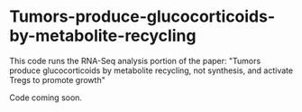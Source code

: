 # Tumors-produce-glucocorticoids-by-metabolite-recycling
This code runs the RNA-Seq analysis portion of the paper: "Tumors produce glucocorticoids by metabolite recycling, not synthesis, and activate Tregs to promote growth"

Code coming soon.
